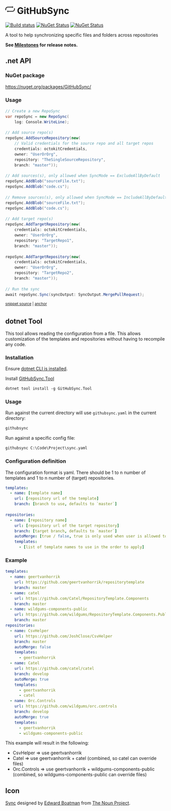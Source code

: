 <!--
GENERATED FILE - DO NOT EDIT
This file was generated by [MarkdownSnippets](https://github.com/SimonCropp/MarkdownSnippets).
Source File: /readme.source.md
To change this file edit the source file and then run MarkdownSnippets.
-->

# <img src="/src/icon.png" height="30px"> GitHubSync

[![Build status](https://ci.appveyor.com/api/projects/status/sjkccpx6avnw8vbv/branch/main?svg=true)](https://ci.appveyor.com/project/SimonCropp/GitHubSync)
[![NuGet Status](https://img.shields.io/nuget/v/GitHubSync.svg?label=GitHubSync)](https://www.nuget.org/packages/GitHubSync/)
[![NuGet Status](https://img.shields.io/nuget/v/GitHubSync.Tool.svg?label=dotnet%20tool)](https://www.nuget.org/packages/GitHubSync.Tool/)

A tool to help synchronizing specific files and folders across repositories

**See [Milestones](../../milestones?state=closed) for release notes.**


## .net API


### NuGet package

https://nuget.org/packages/GitHubSync/


### Usage

<!-- snippet: usage -->
<a id='snippet-usage'></a>
```cs
// Create a new RepoSync
var repoSync = new RepoSync(
    log: Console.WriteLine);

// Add source repo(s)
repoSync.AddSourceRepository(new(
    // Valid credentials for the source repo and all target repos
    credentials: octokitCredentials,
    owner: "UserOrOrg",
    repository: "TheSingleSourceRepository",
    branch: "master"));

// Add sources(s), only allowed when SyncMode == ExcludeAllByDefault
repoSync.AddBlob("sourceFile.txt");
repoSync.AddBlob("code.cs");

// Remove sources(s), only allowed when SyncMode == IncludeAllByDefault
repoSync.AddBlob("sourceFile.txt");
repoSync.AddBlob("code.cs");

// Add target repo(s)
repoSync.AddTargetRepository(new(
    credentials: octokitCredentials,
    owner: "UserOrOrg",
    repository: "TargetRepo1",
    branch: "master"));

repoSync.AddTargetRepository(new(
    credentials: octokitCredentials,
    owner: "UserOrOrg",
    repository: "TargetRepo2",
    branch: "master"));

// Run the sync
await repoSync.Sync(syncOutput: SyncOutput.MergePullRequest);
```
<sup><a href='/src/Tests/Snippets.cs#L5-L42' title='Snippet source file'>snippet source</a> | <a href='#snippet-usage' title='Start of snippet'>anchor</a></sup>
<!-- endSnippet -->


## dotnet Tool

This tool allows reading the configuration from a file. This allows customization of the templates and repositories without
having to recompile any code.


### Installation

Ensure [dotnet CLI is installed](https://docs.microsoft.com/en-us/dotnet/core/tools/).

Install [GitHubSync.Tool](https://nuget.org/packages/GitHubSync.Tool/)

```ps
dotnet tool install -g GitHubSync.Tool
```


### Usage

Run against the current directory will use `githubsync.yaml` in the current directory:

```ps
githubsync
```

Run against a specific config file:

```ps
githubsync C:\Code\Project\sync.yaml
```


### Configuration definition

The configuration format is yaml. There should be 1 to n number of templates and 1 to n number of (target) repositories.

```yaml
templates:
  - name: [template name]
    url: [repository url of the template]
    branch: [branch to use, defaults to `master`]
    
repositories:
  - name: [repository name]
    url: [repository url of the target repository]
    branch: [target branch, defaults to `master`]
    autoMerge: [true / false, true is only used when user is allowed to merge PRs on the target repository]
    templates:
      - [list of template names to use in the order to apply]
```


### Example

```yaml
templates:
  - name: geertvanhorrik
    url: https://github.com/geertvanhorrik/repositorytemplate
    branch: master
  - name: catel
    url: https://github.com/Catel/RepositoryTemplate.Components
    branch: master
  - name: wildgums-components-public
    url: https://github.com/wildgums/RepositoryTemplate.Components.Public
    branch: master
repositories:
  - name: CsvHelper
    url: https://github.com/JoshClose/CsvHelper
    branch: master
    autoMerge: false
    templates:
      - geertvanhorrik
  - name: Catel
    url: https://github.com/catel/catel
    branch: develop
    autoMerge: true
    templates:
      - geertvanhorrik
      - catel
  - name: Orc.Controls
    url: https://github.com/wildgums/orc.controls
    branch: develop
    autoMerge: true
    templates:
      - geertvanhorrik
      - wildgums-components-public
```

This example will result in the following:

* CsvHelper => use geertvanhorrik
* Catel => use geertvanhorrik + catel (combined, so catel can override files)
* Orc.Controls => use geertvanhorrik + wildgums-components-public (combined, so wildgums-components-public can override files)


## Icon

[Sync](https://thenounproject.com/term/sync/290/) designed by [Edward Boatman](https://thenounproject.com/edward) from [The Noun Project](https://thenounproject.com).
